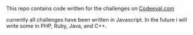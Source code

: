 <p>
This repo contains code written for the challenges on <a href="https://www.codeeval.com">Codeeval.com</a>
</p>

<p>
currently all challenges have been written in Javascript. In the future i will write some in PHP, Ruby, Java, and C++.
</p>
